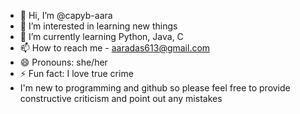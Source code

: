 - 👋 Hi, I’m @capyb-aara
- 👀 I’m interested in learning new things
- 🌱 I’m currently learning Python, Java, C
- 📫 How to reach me - aaradas613@gmail.com
- 😄 Pronouns: she/her
- ⚡ Fun fact: I love true crime
- I'm new to programming and github so please feel free to provide constructive criticism and point out any mistakes

<!---
capyb-aara/capyb-aara is a ✨ special ✨ repository because its `README.md` (this file) appears on your GitHub profile.
You can click the Preview link to take a look at your changes.
--->
